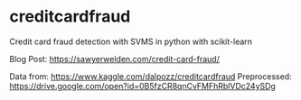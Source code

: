 # creditcardfraud
Credit card fraud detection with SVMS in python with scikit-learn

Blog Post: https://sawyerwelden.com/credit-card-fraud/

Data from: https://www.kaggle.com/dalpozz/creditcardfraud
Preprocessed: https://drive.google.com/open?id=0B5fzCR8qnCvFMFhRblVDc24ySDg
